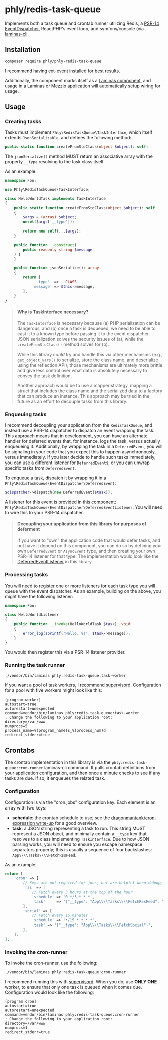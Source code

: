 # phly/redis-task-queue

Implements both a task queue and crontab runner utilizing Redis, a [PSR-14 EventDispatcher](https://www.php-fig.org/psr/psr-14/), ReactPHP's event loop, and symfony/console (via [laminas-cli](https://docs.laminas.dev/laminas-cli/).

## Installation

```bash
composer require phly/phly-redis-task-queue
```

I recommend having ext-event installed for best results.

Additionally, the component marks itself as a [Laminas component](https://docs.laminas.dev/laminas-component-installer), and usage in a Laminas or Mezzio application will automatically setup wiring for usage.

## Usage

### Creating tasks

Tasks must implement `Phly\RedisTaskQueue\TaskInterface`, which itself extends `JsonSerializable`, and defines the following method:

```php
public static function createFromStdClass(object $object): self;
```

The `jsonSerialize()` method MUST return an associative array with the property `__type` resolving to the task class itself.


As an example:

```php
namespace Foo;

use Phly\RedisTaskQueue\TaskInterface;

class HelloWorldTask implements TaskInterface
{
    public static function createFromStdClass(object $object): self
    {
        $args = (array) $object;
        unset($args['__type']);

        return new self(...$args);
    }

    public function __construct(
        public readonly string $message
    ) {
    }

    public function jsonSerialize(): array
    {
        return [
            '__type'  => __CLASS__,
            'message' => $this->message,
        ];
    }
}
```

> #### Why is TaskInterface necessary?
> 
> The `TaskInterface` is necessary because (a) PHP serialization can be dangerous, and (b) once a task is dequeued, we need to be able to cast it to a known type before passing it to the event dispatcher.
> JSON serialization solves the security issues of (a), while the `createFromStdClass()` method solves for (b).
> 
> While this library _could_ try and handle this via other mechanisms (e.g., `get_object_vars()` to serialize, store the class name, and deserialize using the reflection API), those mechanisms are ultimately more brittle and give less control over what data is absolutely necessary to convey the task definition.
> 
> Another approach would be to use a mapper strategy, mapping a struct that includes the class name and the serialized data to a factory that can produce an instance.
> This approach may be tried in the future as an effort to decouple tasks from this library.

### Enqueuing tasks

I recommend decoupling your application from the `RedisTaskQueue`, and instead use a PSR-14 dispatcher to dispatch an event wrapping the task.
This approach means that in development, you can have an alternate handler for deferred events that, for instance, logs the task, versus actually enqueueing it.
Additionally, by wrapping the task in a `DeferredEvent`, you will be signaling in your code that you expect this to happen asynchronously, versus immediately.
If you later decide to handle such tasks immediately, you can use a different listener for `DeferredEvent`s, or you can unwrap specific tasks from `DeferredEvent`.

To enqueue a task, dispatch it by wrapping it in a `Phly\RedisTaskQueue\EventDispatcher\DeferredEvent`:

```php
$dispatcher->dispatch(new DeferredEvent($task));
```

A listener for this event is provided in this component: `Phly\RedisTaskQueue\EventDispatcher\DeferredEventListener`.
You will need to wire this to your PSR-14 dispatcher.

> #### Decoupling your application from this library for purposes of deferment
>
> If you want to "own" the application code that would defer tasks, and not have it depend on this component, you can do so by defining your own `DeferredEvent` or `AsyncEvent` type, and then creating your own PSR-14 listener for that type.
> The implementation would look like the [DeferredEventListener](./src/EventDispatcher/DeferredEventListener.php) in this library.

### Processing tasks

You will need to register one or more listeners for each task type you will queue with the event dispatcher.
As an example, building on the above, you might have the following listener:

```php
namespace Foo;

class HelloWorldListener
{
    public function __invoke(HelloWorldTask $task): void
    {
        error_log(sprintf('Hello, %s', $task->message));
    }
}
```

You would then register this via a PSR-14 listener provider.

### Running the task runner

```bash
./vendor/bin/laminas phly:redis-task-queue:task-worker
```

If you want a pool of task workers, I recommend [supervisord](https://supervisord.org).
Configuration for a pool with five workers might look like this:

```dosini
[program:worker]
autostart=true
autorestart=unexpected
command=vendor/bin/laminas phly:redis-task-queue:task-worker
; Change the following to your application root:
directory=/var/www
numprocs=5
process_name=%(program_name)s_%(process_num)d
redirect_stderr=true
```

## Crontabs

The crontab implementation in this library is via the `phly:redis-task-queue:cron-runner` laminas-cli command.
It pulls crontab definitions from your application configuration, and then once a minute checks to see if any tasks are due.
If so, it enqueues the related task.

### Configuration

Configuration is via the "cron.jobs" configuration key.
Each element is an array with two keys:

- **schedule**: the crontab schedule to use; see the [dragonmantank/cron-expression write-up](https://github.com/dragonmantank/cron-expression#cron-expressions) for a good overview.
- **task**: a JSON string representing a task to run.
  This string MUST represent a JSON object, and minimally contain a `__type` key that resolves to a class implementing `TaskInterface`.
  Due to how JSON parsing works, you will need to ensure you escape namespace separators properly; this is usually a sequence of four backslashes: `App\\\\Tasks\\\\FetchRssFeed`.

As an example:

```php
return [
    'cron' => [
        // Keys are not required for jobs, but are helpful when debugging configuration
        'rss' => [
            // Fetch every 3 hours at the top of the hour
            'schedule' => '0 */3 * * *',
            'task'     => '{"__type": "App\\\\Tasks\\\\FetchRssFeed", "url": "https://github.com/weierophinney", "headers": {"Accept": "application/atom+xml"}}',
        ],
        'social' => [
            // Fetch every 15 minutes
            'schedule' => '*/15 * * * *',
            'task' => '{"__type": "App\\\\Tasks\\\\FetchSocial"}',
        ],
    ],
];
```

### Invoking the cron-runner

To invoke the cron-runner, use the following:

```bash
./vendor/bin/laminas phly:redis-task-queue:cron-runner
```

I recommend running this with [supervisord](https://supervisord.org).
When you do, use **ONLY ONE** worker, to ensure that only one task is queued when it comes due.
Configuration would look like the following:

```dosini
[program:cron]
autostart=true
autorestart=unexpected
command=vendor/bin/laminas phly:redis-task-queue:cron-runner
; Change the following to your application root:
directory=/var/www
numprocs=1
redirect_stderr=true
```
